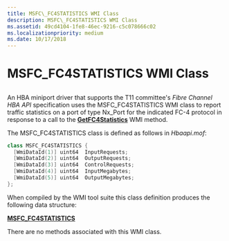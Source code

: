 ```yaml
---
title: MSFC\_FC4STATISTICS WMI Class
description: MSFC\_FC4STATISTICS WMI Class
ms.assetid: 49cd4104-1fe8-46ec-9216-c5c078666c02
ms.localizationpriority: medium
ms.date: 10/17/2018
---
```


# MSFC\_FC4STATISTICS WMI Class


## <span id="ddk_msfc_fc4statistics_wmi_class_kr"></span><span id="DDK_MSFC_FC4STATISTICS_WMI_CLASS_KR"></span>


An HBA miniport driver that supports the T11 committee's *Fibre Channel HBA API* specification uses the MSFC\_FC4STATISTICS WMI class to report traffic statistics on a port of type Nx\_Port for the indicated FC-4 protocol in response to a call to the [**GetFC4Statistics**](getfc4statistics.md) WMI method.

The MSFC\_FC4STATISTICS class is defined as follows in *Hbaapi.mof*:

```cpp
class MSFC_FC4STATISTICS {
  [WmiDataId(1)] uint64  InputRequests;
  [WmiDataId(2)] uint64  OutputRequests;
  [WmiDataId(3)] uint64  ControlRequests;
  [WmiDataId(4)] uint64  InputMegabytes;
  [WmiDataId(5)] uint64  OutputMegabytes;
};
```

When compiled by the WMI tool suite this class definition produces the following data structure:

[**MSFC\_FC4STATISTICS**](/windows-hardware/drivers/ddi/hbapiwmi/ns-hbapiwmi-_msfc_fc4statistics)

There are no methods associated with this WMI class.

 

